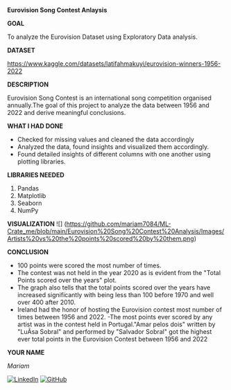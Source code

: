 

**Eurovision Song Contest Anlaysis**

**GOAL**

To analyze the Eurovision Dataset using Exploratory Data analysis.

**DATASET**

https://www.kaggle.com/datasets/latifahmakuyi/eurovision-winners-1956-2022

**DESCRIPTION**

Eurovision Song Contest is an international song competition organised annually.The goal of this project to analyze the data between 1956 and 2022 and derive meaningful conclusions.

**WHAT I HAD DONE**

* Checked for missing values and cleaned the data accordingly
* Analyzed the data, found insights and visualized them accordingly.
* Found detailed insights of different columns with one another using plotting libraries.


**LIBRARIES NEEDED**

1. Pandas
2. Matplotlib
3. Seaborn
4. NumPy

**VISUALIZATION**
![] (https://github.com/mariam7084/ML-Crate_me/blob/main/Eurovision%20Song%20Contest%20Analysis/Images/Artists%20vs%20the%20points%20scored%20by%20them.png)

**CONCLUSION**

- 100 points were scored the most number of times.
-  The contest was not held in the year 2020 as is evident from the "Total Points scored over the years" plot.
-   The graph also tells that the total points scored over the years have increased significantly with being less than 100 before 1970 and well over 400 after 2010.
- Ireland had the honor of hosting the Eurovision contest most number of times between 1956 and 2022.
-The most points ever scored by any artist was in the contest held in Portugal."Amar pelos dois" written by "LuÃ­sa Sobral" and performed by "Salvador Sobral" got the highest ever total points in the Eurovision Contest between 1956 and 2022

**YOUR NAME**

*Mariam*

[![LinkedIn](https://img.shields.io/badge/linkedin-%230077B5.svg?style=for-the-badge&logo=linkedin&logoColor=white)](https://www.linkedin.com/in/mariam-m7084)  [![GitHub](https://img.shields.io/badge/github-%23121011.svg?style=for-the-badge&logo=github&logoColor=white)](https://github.com/mariam7084/)

